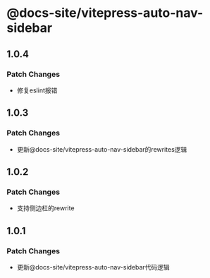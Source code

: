 # @docs-site/vitepress-auto-nav-sidebar

## 1.0.4

### Patch Changes

- 修复eslint报错

## 1.0.3

### Patch Changes

- 更新@docs-site/vitepress-auto-nav-sidebar的rewrites逻辑

## 1.0.2

### Patch Changes

- 支持侧边栏的rewrite

## 1.0.1

### Patch Changes

- 更新@docs-site/vitepress-auto-nav-sidebar代码逻辑

